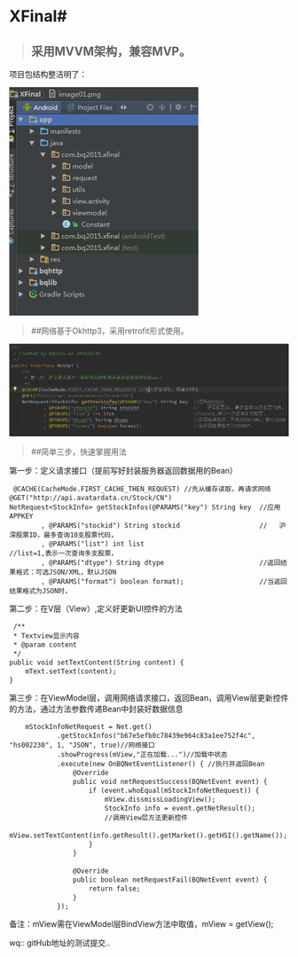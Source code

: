 # XFinal#



> ## 采用MVVM架构，兼容MVP。 

项目包结构整洁明了：    

![](image01.png)   

>##网络基于Okhttp3，采用retrofit形式使用。    

![](image02.png) 
    
>##简单三步，快速掌握用法     


第一步：定义请求接口（提前写好封装服务器返回数据用的Bean）

     @CACHE(CacheMode.FIRST_CACHE_THEN_REQUEST) //先从缓存读取，再请求网络
    @GET("http://api.avatardata.cn/Stock/CN")
    NetRequest<StockInfo> getStockInfos(@PARAMS("key") String key  //应用APPKEY
            , @PARAMS("stockid") String stockid                    //	沪深股票ID，最多查询10支股票代码，
            , @PARAMS("list") int list                             //list=1,表示一次查询多支股票，
            , @PARAMS("dtype") String dtype                        //返回结果格式：可选JSON/XML，默认JSON
            , @PARAMS("format") boolean format);                   //当返回结果格式为JSON时，

第二步：在V层（View）,定义好更新UI控件的方法

     /**
     * Textview显示内容
     * @param content
     */
    public void setTextContent(String content) {
        mText.setText(content);
    }

第三步：在ViewModel层，调用网络请求接口，返回Bean，调用View层更新控件的方法，通过方法参数传递Bean中封装好数据信息    

       
        mStockInfoNetRequest = Net.get()
                .getStockInfos("b67e5efb0c78439e964c83a1ee752f4c", "hs002230", 1, "JSON", true)//网络接口
                .showProgress(mView,"正在加载...")//加载中状态
                .execute(new OnBQNetEventListener() { //执行并返回Bean
                    @Override
                    public void netRequestSuccess(BQNetEvent event) {
                        if (event.whoEqual(mStockInfoNetRequest)) {
                            mView.dissmissLoadingView();
                            StockInfo info = event.getNetResult();
                            //调用View层方法更新控件
                            mView.setTextContent(info.getResult().getMarket().getHSI().getName());
                        }
                    }

                    @Override
                    public boolean netRequestFail(BQNetEvent event) {
                        return false;
                    }
                });

备注：mView需在ViewModel层BindView方法中取值，mView = getView();



   wq::   gitHub地址的测试提交..